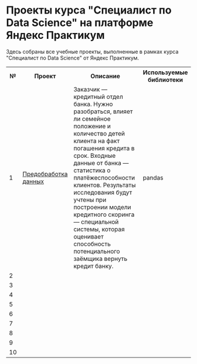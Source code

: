<h1>Проекты курса "Специалист по Data Science" на платформе Яндекс Практикум</h1>

<p>Здесь собраны все учебные проекты, выполненные в рамках курса "Специалист по Data Science" от Яндекс Практикум.</p>

<table>
  <tr>
    <th>№</th>
    <th>Проект</th>
    <th>Описание</th>
    <th>Используемые библиотеки	</th>
  </tr>
  <tr>
    <td>1</td>
    <td><a href="https://github.com/RGTV69/YandexPractikum/tree/main/01.%20Предобработка%20данных" target="_blank">Предобработка данных</a></td>
    <td>Заказчик — кредитный отдел банка. Нужно разобраться, влияет ли семейное положение и количество детей клиента на факт погашения кредита в срок. Входные данные от банка — статистика о платёжеспособности клиентов.
Результаты исследования будут учтены при построении модели кредитного скоринга — специальной системы, которая оценивает способность потенциального заёмщика вернуть кредит банку.</td>
    <td>pandas</td>
  </tr>
  <tr>
    <td>2</td>
    <td></td>
    <td></td>
    <td></td>
  </tr>
  <tr>
    <td>3</td>
    <td></td>
    <td></td>
    <td></td>
  </tr>
  <tr>
    <td>4</td>
    <td></td>
    <td></td>
    <td></td>
  </tr>
  <tr>
    <td>5</td>
    <td></td>
    <td></td>
    <td></td>
  </tr>
  <tr>
    <td>6</td>
    <td></td>
    <td></td>
    <td></td>
  </tr>
  <tr>
    <td>7</td>
    <td></td>
    <td></td>
    <td></td>
  </tr>
  <tr>
    <td>8</td>
    <td></td>
    <td></td>
    <td></td>
  </tr>
  <tr>
    <td>9</td>
    <td></td>
    <td></td>
    <td></td>
  </tr>
  <tr>
    <td>10</td>
    <td></td>
    <td></td>
    <td></td>
  </tr>
</table>

